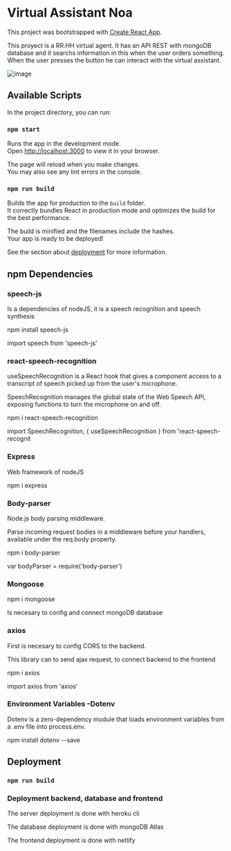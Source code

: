 # Virtual Assistant Noa 

This project was bootstrapped with [Create React App](https://github.com/facebook/create-react-app).

This proyect is a RR.HH virtual agent. It has an API REST with mongoDB database and it searchs information in this when the user orders something.
When the user presses the button he can interact with the virtual assistant.

![image](https://user-images.githubusercontent.com/88061350/179427476-bc933e78-bed7-4dbd-83e4-e7b282bf2d69.png)


## Available Scripts

In the project directory, you can run:

### `npm start`

Runs the app in the development mode.\
Open [http://localhost:3000](http://localhost:3000) to view it in your browser.

The page will reload when you make changes.\
You may also see any lint errors in the console.


### `npm run build`

Builds the app for production to the `build` folder.\
It correctly bundles React in production mode and optimizes the build for the best performance.

The build is minified and the filenames include the hashes.\
Your app is ready to be deployed!

See the section about [deployment](https://facebook.github.io/create-react-app/docs/deployment) for more information.

## npm Dependencies

### speech-js

Is a dependencies of nodeJS, it is a speech recognition and speech synthesis

npm install speech-js

import speech from 'speech-js'


### react-speech-recognition

useSpeechRecognition is a React hook that gives a component access to a transcript of speech picked up from the user's microphone.

SpeechRecognition manages the global state of the Web Speech API, exposing functions to turn the microphone on and off.

npm i react-speech-recognition

import SpeechRecognition, { useSpeechRecognition } from 'react-speech-recognit

### Express

Web framework of nodeJS

npm i express

### Body-parser

Node.js body parsing middleware.

Parse incoming request bodies in a middleware before your handlers, available under the req.body property.

npm i body-parser

var bodyParser = require('body-parser')

### Mongoose

npm i mongoose

Is necesary to config and connect mongoDB database

### axios

First is necesary to config CORS to the backend.

This library can to send ajax request, to connect backend to the frontend

npm i axios

import axios from 'axios'

### Environment Variables -Dotenv

Dotenv is a zero-dependency module that loads environment variables from a .env file into process.env. 

npm install dotenv --save


## Deployment

### `npm run build` 

### Deployment backend, database and frontend

The server deployment is done with heroku cli

The database deployment is done with mongoDB Atlas

The frontend deployment is done with netlify
